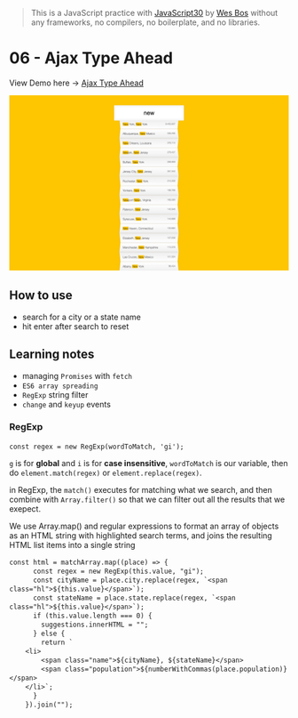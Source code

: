 > This is a JavaScript practice with [JavaScript30](https://javascript30.com/) by [Wes Bos](https://github.com/wesbos) without any frameworks, no compilers, no boilerplate, and no libraries.

# 06 - Ajax Type Ahead

View Demo here -> [Ajax Type Ahead](link)

![](../images/day-06.png)

## How to use
 - search for a city or a state name
 - hit enter after search to reset

## Learning notes

 - managing `Promises` with `fetch`
 - `ES6 array spreading`
 - `RegExp` string filter
 - `change` and `keyup` events

 ### RegExp

```
const regex = new RegExp(wordToMatch, 'gi');
```

`g` is for **global** and `i` is for **case insensitive**,
  `wordToMatch` is our variable, then do `element.match(regex)` or `element.replace(regex)`.

in RegExp, the `match()` executes for matching what we search, and then combine with `Array.filter()` so that we can filter out all the results that we exepect.

We use Array.map() and regular expressions to format an array of objects as an HTML string with highlighted search terms, and joins the resulting HTML list items into a single string

```
const html = matchArray.map((place) => {
      const regex = new RegExp(this.value, "gi");
      const cityName = place.city.replace(regex, `<span class="hl">${this.value}</span>`);
      const stateName = place.state.replace(regex, `<span class="hl">${this.value}</span>`);
      if (this.value.length === 0) {
        suggestions.innerHTML = "";
      } else {
        return `
    <li>
        <span class="name">${cityName}, ${stateName}</span>
        <span class="population">${numberWithCommas(place.population)}</span>
    </li>`;
      }
    }).join("");
```